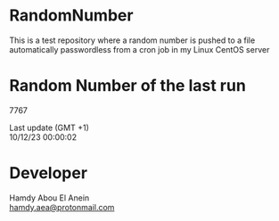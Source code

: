 # RandomNumber    
This is a test repository where a random number is pushed to a file automatically passwordless from a cron job in my Linux CentOS server    
# Random Number of the last run   
7767
      
Last update (GMT +1)    
10/12/23 00:00:02
# Developer    
Hamdy Abou El Anein   
hamdy.aea@protonmail.com
